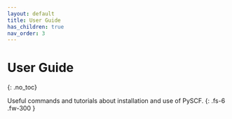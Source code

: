 ```yaml
---
layout: default
title: User Guide
has_children: true
nav_order: 3
---
```


# User Guide
{: .no_toc}

Useful commands and tutorials about installation and use of PySCF.
{: .fs-6 .fw-300 }